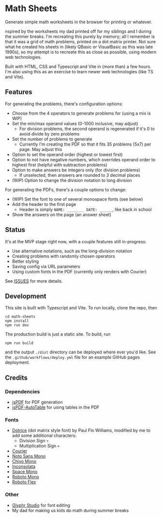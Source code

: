 # Math Sheets

Generate simple math worksheets in the browser for printing or whatever. 

nspired by the worksheets my dad printed off for my siblings and I during the summer breaks.  I'm recreating this purely by memory; all I remember is that it was a grid of math problems, printed on a dot matrix printer. Not sure what he created his sheets in (likely QBasic or VisualBasic as this was late 1990s), so my attempt is to recreate this as close as possible, using modern web technologies. 

Built with HTML, CSS and Typescript and Vite in (more than) a few hours. I'm also using this as an exercise to learn newer web technologies (like TS and Vite).

## Features

For generating the problems, there's configuration options: 

- Choose from the 4 operators to generate problems for (using a mix is WIP)
- Set the min/max operand values (0-1000 inclusive, may adjust)
  - For division problems, the second operand is regenerated if it's 0 to avoid divide by zero problems
- Set the number of problems to generate
  - Currently I'm creating the PDF so that it fits 35 problems (5x7) per page. May adjust this
- Option to set the operand order (highest or lowest first)
- Option to not have negative numbers, which overrides operand order to highest first (helpful with subtraction problems)
- Option to make answers be integers only (for division problems)
  - If unselected, then answers are rounded to 3 decimal places
- (WIP) Option to change the division notation to long division

For generating the PDFs, there's a couple options to change:

- (WIP) Set the font to one of several monospace fonts (see below)
- Add the header to the first page
  - Header is simply `NAME: ________ DATE: ______`, like back in school
- Show the answers on the page (an answer sheet)

## Status

It's at the MVP stage right now, with a couple features still in-progress:

- Use alternative notations, such as the long-division notation
- Creating problems with randomly chosen operators
- Better styling
- Saving config via URL parameters
- Using custom fonts in the PDF (currently only renders with Courier)

See [ISSUES](https://github.com/sphars/math-sheets/issues) for more details.

## Development

This site is built with Typescript and Vite. To run locally, clone the repo, then

```
cd math-sheets
npm install
npm run dev
```

The production build is just a static site. To build, run

```
npm run build
```
and the output `./dist` directory can be deployed where ever you'd like. See the `.github/workflows/deploy.yml` file for an example GitHub pages deployment.

## Credits

### Dependencies

- [jsPDF](https://github.com/parallax/jsPDF) for PDF generation
- [jsPDF-AutoTable](https://github.com/simonbengtsson/jsPDF-AutoTable) for using tables in the PDF

### Fonts

- [Dotrice](https://www.1001fonts.com/dotrice-font.html) (dot matrix style font) by Paul Flo Williams, modified by me to add some additional characters:
  - Division Sign `÷`
  - Multiplication Sign `×`
- [Courier](https://github.com/dse/font-og-courier)
- [Noto Sans Mono](https://fonts.google.com/specimen/Noto+Sans+Mono)
- [Chivo Mono](https://fonts.google.com/specimen/Chivo+Mono)
- [Inconsolata](https://fonts.google.com/specimen/Inconsolata)
- [Space Mono](https://fonts.google.com/specimen/Space+Mono)
- [Roboto Mono](https://fonts.google.com/specimen/Roboto+Mono)
- [Roboto Flex](https://fonts.google.com/specimen/Roboto+Flex)

### Other

- [Glyphr Studio](https://www.glyphrstudio.com/) for font editing
- My dad for making us kids do math during summer breaks
